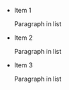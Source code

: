 * Item 1

    Paragraph in list
    
* Item 2

    Paragraph in list
    
* Item 3

    Paragraph in list
